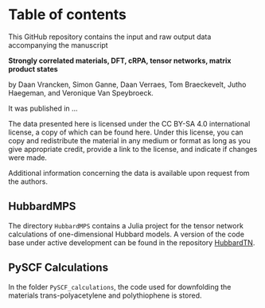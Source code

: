 # Table of contents
This GitHub repository contains the input and raw output data accompanying the manuscript

**Strongly correlated materials, DFT, cRPA, tensor networks, matrix product states**

by Daan Vrancken, Simon Ganne, Daan Verraes, Tom Braeckevelt, Jutho Haegeman, and Veronique Van Speybroeck.

It was published in ...

The data presented here is licensed under the CC BY-SA 4.0 international license, a copy of which can be found here. Under this license, you can copy and redistribute the material in any medium or format as long as you give appropriate credit, provide a link to the license, and indicate if changes were made.

Additional information concerning the data is available upon request from the authors.

## HubbardMPS
The directory ```HubbardMPS``` contains a Julia project for the tensor network calculations of one-dimensional Hubbard models. A version of the code base under active development can be found in the repository [HubbardTN](https://github.com/DaanVrancken/HubbardTN).

## PySCF Calculations
In the folder ```PySCF_calculations```, the code used for downfolding the materials trans-polyacetylene and polythiophene is stored.
